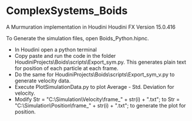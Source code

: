# ComplexSystems_Boids

A Murmuration implementation in Houdini
Houdini FX Version 15.0.416

To Generate the simulation files, open Boids_Python.hipnc. 
- In Houdini open a python terminal
- Copy paste and run the code in the folder HoudiniProjects\Boids\scripts\Export_sym.py. This generates plain text for position of 
  each particle at each frame.
- Do the same for HoudiniProjects\Boids\scripts\Export_sym_v.py to generate velocity data.
- Execute PlotSimulationData.py to plot Average - Std. Deviation for velocity.
- Modify Str = "C:\\Simulation\\Velocity\\frame_" + str(i) + ".txt"; to Str = "C:\\Simulation\\Position\\frame_" + str(i) + ".txt";
  to generate the plot for position.

